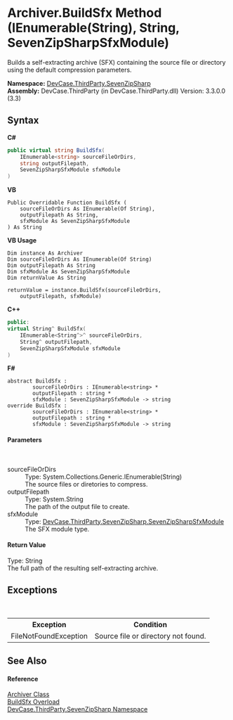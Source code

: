 # Archiver.BuildSfx Method (IEnumerable(String), String, SevenZipSharpSfxModule)
 

Builds a self-extracting archive (SFX) containing the source file or directory using the default compression parameters.

**Namespace:**&nbsp;<a href="N_DevCase_ThirdParty_SevenZipSharp">DevCase.ThirdParty.SevenZipSharp</a><br />**Assembly:**&nbsp;DevCase.ThirdParty (in DevCase.ThirdParty.dll) Version: 3.3.0.0 (3.3)

## Syntax

**C#**<br />
``` C#
public virtual string BuildSfx(
	IEnumerable<string> sourceFileOrDirs,
	string outputFilepath,
	SevenZipSharpSfxModule sfxModule
)
```

**VB**<br />
``` VB
Public Overridable Function BuildSfx ( 
	sourceFileOrDirs As IEnumerable(Of String),
	outputFilepath As String,
	sfxModule As SevenZipSharpSfxModule
) As String
```

**VB Usage**<br />
``` VB Usage
Dim instance As Archiver
Dim sourceFileOrDirs As IEnumerable(Of String)
Dim outputFilepath As String
Dim sfxModule As SevenZipSharpSfxModule
Dim returnValue As String

returnValue = instance.BuildSfx(sourceFileOrDirs, 
	outputFilepath, sfxModule)
```

**C++**<br />
``` C++
public:
virtual String^ BuildSfx(
	IEnumerable<String^>^ sourceFileOrDirs, 
	String^ outputFilepath, 
	SevenZipSharpSfxModule sfxModule
)
```

**F#**<br />
``` F#
abstract BuildSfx : 
        sourceFileOrDirs : IEnumerable<string> * 
        outputFilepath : string * 
        sfxModule : SevenZipSharpSfxModule -> string 
override BuildSfx : 
        sourceFileOrDirs : IEnumerable<string> * 
        outputFilepath : string * 
        sfxModule : SevenZipSharpSfxModule -> string 
```


#### Parameters
&nbsp;<dl><dt>sourceFileOrDirs</dt><dd>Type: System.Collections.Generic.IEnumerable(String)<br />The source files or diretories to compress.</dd><dt>outputFilepath</dt><dd>Type: System.String<br />The path of the output file to create.</dd><dt>sfxModule</dt><dd>Type: <a href="T_DevCase_ThirdParty_SevenZipSharp_SevenZipSharpSfxModule">DevCase.ThirdParty.SevenZipSharp.SevenZipSharpSfxModule</a><br />The SFX module type.</dd></dl>

#### Return Value
Type: String<br />The full path of the resulting self-extracting archive.

## Exceptions
&nbsp;<table><tr><th>Exception</th><th>Condition</th></tr><tr><td>FileNotFoundException</td><td>Source file or directory not found.</td></tr></table>

## See Also


#### Reference
<a href="T_DevCase_ThirdParty_SevenZipSharp_Archiver">Archiver Class</a><br /><a href="Overload_DevCase_ThirdParty_SevenZipSharp_Archiver_BuildSfx">BuildSfx Overload</a><br /><a href="N_DevCase_ThirdParty_SevenZipSharp">DevCase.ThirdParty.SevenZipSharp Namespace</a><br />